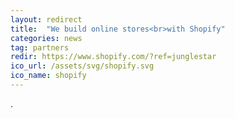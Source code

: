 ```yaml
---
layout: redirect
title:  "We build online stores<br>with Shopify"
categories: news
tag: partners
redir: https://www.shopify.com/?ref=junglestar
ico_url: /assets/svg/shopify.svg
ico_name: shopify
---
```

.

